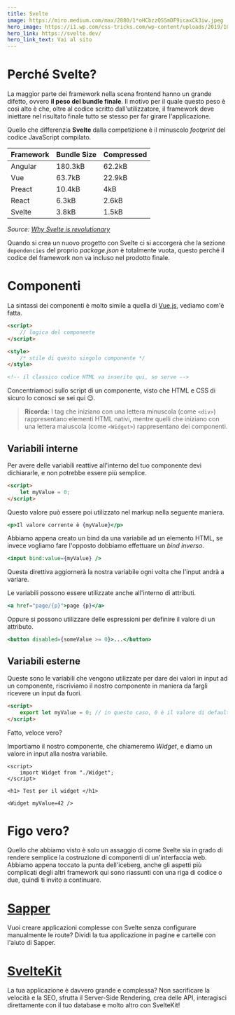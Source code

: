 ```yaml
---
title: Svelte
image: https://miro.medium.com/max/2880/1*oHCbzzQSSmDF9icaxCk3iw.jpeg
hero_image: https://i1.wp.com/css-tricks.com/wp-content/uploads/2019/10/svelte-logo-outline.png?fit=1200%2C600&ssl=1
hero_link: https://svelte.dev/
hero_link_text: Vai al sito
---
```


# Perché Svelte?

La maggior parte dei framework nella scena frontend hanno un grande difetto, ovvero **il peso del bundle finale**. Il motivo per il quale questo peso è così alto è che, oltre al codice scritto dall'utilizzatore, il framework deve iniettare nel risultato finale tutto se stesso per far girare l'applicazione.

Quello che differenzia **Svelte** dalla competizione è il minuscolo *footprint* del codice JavaScript compilato. 

| Framework | Bundle Size | Compressed |
| :-------- | :---------- | :--------- |
| Angular   | 180.3kB     | 62.2kB     |
| Vue       | 63.7kB      | 22.9kB     |
| Preact    | 10.4kB      | 4kB        |
| React     | 6.3kB       | 2.6kB      |
| Svelte    | 3.8kB       | 1.5kB      |

*Source: [Why Svelte is revolutionary](https://dev.to/hanna/why-svelte-is-revolutionary-415e)*

Quando si crea un nuovo progetto con Svelte ci si accorgerà che la sezione `dependencies` del proprio *package.json* è totalmente vuota, questo perché il codice del framework non va incluso nel prodotto finale.

# Componenti

La sintassi dei componenti è molto simile a quella di [Vue.js](vue), vediamo com'è fatta.

```html
<script>
	// logica del componente
</script>

<style>
	/* stile di questo singolo componente */
</style>

<!-- il classico codice HTML va inserito qui, se serve -->
```

Concentriamoci sullo script di un componente, visto che HTML e CSS di sicuro lo conosci se sei qui 😉.

> **Ricorda:** I tag che iniziano con una lettera minuscola (come `<div>`) rappresentano elementi HTML nativi, mentre quelli che iniziano con una lettera maiuscola (come `<Widget>`) rappresentano dei componenti.

## Variabili interne

Per avere delle variabili reattive all'interno del tuo componente devi dichiararle, e non potrebbe essere più semplice.

```html
<script>
	let myValue = 0;
</script>
```

Questo valore può essere poi utilizzato nel markup nella seguente maniera.

```jsx
<p>Il valore corrente è {myValue}</p>
```

Abbiamo appena creato un bind da una variabile ad un elemento HTML, se invece vogliamo fare l'opposto dobbiamo effettuare un *bind inverso*.

```jsx
<input bind:value={myValue} />
```

Questa direttiva aggiornerà la nostra variabile ogni volta che l'input andrà a variare.

Le variabili possono essere utilizzate anche all'interno di attributi.

```jsx
<a href="page/{p}">page {p}</a>
```

Oppure si possono utilizzare delle espressioni per definire il valore di un attributo.

```jsx
<button disabled={someValue >= 0}>...</button>
```

## Variabili esterne

Queste sono le variabili che vengono utilizzate per dare dei valori in input ad un componente, riscriviamo il nostro componente in maniera da fargli ricevere un input da fuori.

```html
<script>
	export let myValue = 0; // in questo caso, 0 è il valore di default in caso non venisse fornito nulla dall'esterno.
</script>
```

Fatto, veloce vero?

Importiamo il nostro componente, che chiameremo *Widget*, e diamo un valore in input alla nostra variabile.

```
<script>
	import Widget from "./Widget";
</script>

<h1> Test per il widget </h1>

<Widget myValue=42 />
```

# Figo vero?

Quello che abbiamo visto è solo un assaggio di come Svelte sia in grado di rendere semplice la costruzione di componenti di un'interfaccia web. Abbiamo appena toccato la punta dell'iceberg, anche gli aspetti più complicati degli altri framework qui sono riassunti con una riga di codice o due, quindi ti invito a continuare.



# [Sapper](https://sapper.svelte.dev)

Vuoi creare applicazioni complesse con Svelte senza configurare manualmente le route? Dividi la tua applicazione in pagine e cartelle con l'aiuto di Sapper.



# [SvelteKit](https://kit.svelte.dev/)

La tua applicazione è davvero grande e complessa? Non sacrificare la velocità e la SEO, sfrutta il Server-Side Rendering, crea delle API, interagisci direttamente con il tuo database e molto altro con SvelteKit!